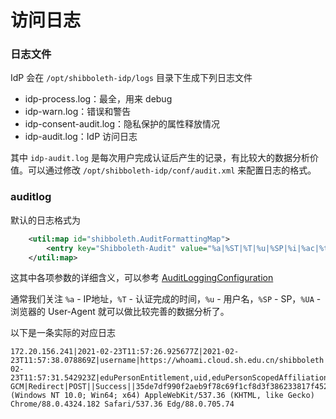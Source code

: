# 访问日志

### 日志文件

IdP 会在 `/opt/shibboleth-idp/logs` 目录下生成下列日志文件

- idp-process.log：最全，用来 debug
- idp-warn.log：错误和警告
- idp-consent-audit.log：隐私保护的属性释放情况
- idp-audit.log：IdP 访问日志

其中 `idp-audit.log` 是每次用户完成认证后产生的记录，有比较大的数据分析价值。可以通过修改 `/opt/shibboleth-idp/conf/audit.xml` 来配置日志的格式。

### auditlog
默认的日志格式为 
```xml
    <util:map id="shibboleth.AuditFormattingMap">
        <entry key="Shibboleth-Audit" value="%a|%ST|%T|%u|%SP|%i|%ac|%t|%attr|%n|%f|%SSO|%XX|%XA|%b|%bb|%e|%S|%SS|%s|%UA" />
    </util:map>
```
这其中各项参数的详细含义，可以参考 [AuditLoggingConfiguration](https://wiki.shibboleth.net/confluence/display/IDP4/AuditLoggingConfiguration)

通常我们关注 `%a` - IP地址，`%T` - 认证完成的时间，`%u` - 用户名，`%SP` - SP，`%UA` - 浏览器的 User-Agent 就可以做比较完善的数据分析了。

以下是一条实际的对应日志
```
172.20.156.241|2021-02-23T11:57:26.925677Z|2021-02-23T11:57:38.078869Z|username|https://whoami.cloud.sh.edu.cn/shibboleth|_6dc96dc77f516174d881bb90c12976f3|password|2021-02-23T11:57:31.542923Z|eduPersonEntitlement,uid,eduPersonScopedAffiliation,eduPersonTargetedID,domainName,cn,typeOf|AAdzZWNyZXQxk7bLrVhziSVV6SWyVnPIa4NvuqV+zpAcTGyPHyCMiHkWjihvtDOcdcZ3+N1r2n+zINOFpCKiqMNo8+EfG017VPPvnH38RVX2XAZobgGYDNts3FJRHDGTUEcjX4vl91ojHhAmGf23BNTpEriBhOPdzw==|transient|false|false|AES128-GCM|Redirect|POST||Success||35de7df990f2aeb9f78c69f1cf8d3f386233817f452e69b892ef3170f39ed820|Mozilla/5.0 (Windows NT 10.0; Win64; x64) AppleWebKit/537.36 (KHTML, like Gecko) Chrome/88.0.4324.182 Safari/537.36 Edg/88.0.705.74
```